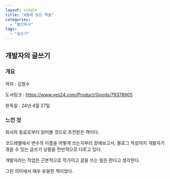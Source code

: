```yaml
---
layout: single
title: "4월에 읽은 책들"
categories:
  - "월간독서"
tags:
  - "글쓰기"
---
```


## 개발자의 글쓰기

### 개요

저자 : 김철수

도서링크 : https://www.yes24.com/Product/Goods/79378905

완독일 : 24년 4월 27일

### 느낀 것

회사의 동료로부터 읽어볼 것으로 추천받은 책이다.

코드레벨에서 변수의 이름을 어떻게 쓰는지부터 장애보고서, 블로그 작성까지 개발자가 겪을 수 있는 글쓰기 상황을 전반적으로 다루고 있다.

개발자라는 직업은 근본적으로 작가이고 글을 쓰는 일은 한다고 생각한다.

그런 의미에서 매우 유용한 책이었다.
